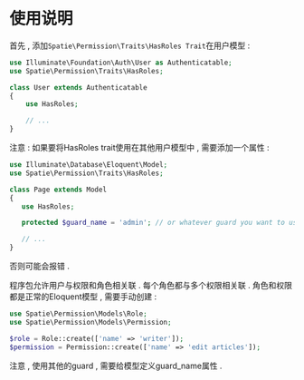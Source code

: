 # 使用说明

首先 , 添加`Spatie\Permission\Traits\HasRoles Trait`在用户模型 : 

```php
use Illuminate\Foundation\Auth\User as Authenticatable;
use Spatie\Permission\Traits\HasRoles;

class User extends Authenticatable
{
    use HasRoles;

    // ...
}
```

注意 : 如果要将HasRoles trait使用在其他用户模型中 , 需要添加一个属性 : 

```php
use Illuminate\Database\Eloquent\Model;
use Spatie\Permission\Traits\HasRoles;

class Page extends Model
{
   use HasRoles;

   protected $guard_name = 'admin'; // or whatever guard you want to use

   // ...
}
```

否则可能会报错 . 

程序包允许用户与权限和角色相关联 . 每个角色都与多个权限相关联 . 角色和权限都是正常的Eloquent模型 , 需要手动创建 : 

```php
use Spatie\Permission\Models\Role;
use Spatie\Permission\Models\Permission;

$role = Role::create(['name' => 'writer']);
$permission = Permission::create(['name' => 'edit articles']);
```

注意 , 使用其他的guard , 需要给模型定义guard\_name属性 . 



